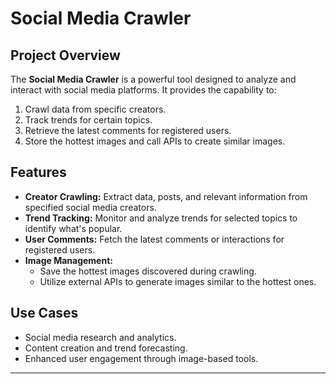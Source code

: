 # Social Media Crawler

## Project Overview

The **Social Media Crawler** is a powerful tool designed to analyze and interact with social media platforms. It provides the capability to:

1. Crawl data from specific creators.
2. Track trends for certain topics.
3. Retrieve the latest comments for registered users.
4. Store the hottest images and call APIs to create similar images.

## Features

- **Creator Crawling:** Extract data, posts, and relevant information from specified social media creators.
- **Trend Tracking:** Monitor and analyze trends for selected topics to identify what's popular.
- **User Comments:** Fetch the latest comments or interactions for registered users.
- **Image Management:**
  - Save the hottest images discovered during crawling.
  - Utilize external APIs to generate images similar to the hottest ones.

## Use Cases

- Social media research and analytics.
- Content creation and trend forecasting.
- Enhanced user engagement through image-based tools.


---